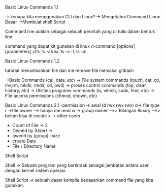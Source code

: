 Basic Linux Commands 1.1

-> kenapa kita menggunakan CLI dan Linux?
-> Mengetahui Command Linux Dasar
->Membuat shell Script

Command line adalah sebagai sebuah perintah yang di tulis dalam bentuk line

command yang dapat kit gunakan di linux
/>command [options] [parameters] cth: ls -a/usr, ls -a -l, ls -al


Basic Linux Commands 1.2

tutorial menambahkan file dan me remove file memakai gitbash

->Basic Commands (cal, date, etc)
-> File system commands (touch, cat, cp, mv,rm, mkdir, rmdir, cd, pwd)
-> proses control commands (top, clear, history, etc)
-> Utilities programs commands (is, which, sudo, find, etc)
-> File access permissions (chmod, chown, etc)

Basic Linux Commands 2.1
 -permission -> awal (d rwx rwx rwx)
	d-> file type
	r ->file owner --> hanya me read
	w -> group owner -->> Bilangan Binary -->> belum bisa di excute
	x -> other users

- Count of File -> 2
- Owned by (User) ->
- owend by (group) 
-size
- create Date
- File / Directory Name


Shell Script

Shell -> Sebuah program yang bertindak sebagai jembatan antara user dengan kernel sistem operasi.


Shell Script -> sebuah dasar kompile bedasarkan command file yang kita gunakan.

